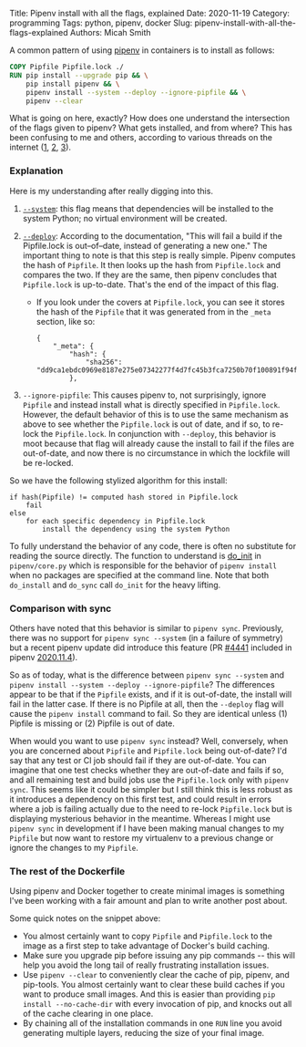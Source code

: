 Title: Pipenv install with all the flags, explained
Date: 2020-11-19
Category: programming
Tags: python, pipenv, docker
Slug: pipenv-install-with-all-the-flags-explained
Authors: Micah Smith

A common pattern of using [pipenv](pipenv.pypa.io/) in containers is to install as follows:

```Dockerfile
COPY Pipfile Pipfile.lock ./
RUN pip install --upgrade pip && \
    pip install pipenv && \
    pipenv install --system --deploy --ignore-pipfile && \
    pipenv --clear
```

What is going on here, exactly? How does one understand the intersection of the flags given to pipenv? What gets installed, and from where? This has been confusing to me and others, according to various threads on the internet ([1], [2], [3]).

### Explanation

Here is my understanding after really digging into this.

1. [`--system`](https://pipenv.pypa.io/en/latest/advanced/#deploying-system-dependencies): this flag means that dependencies will be installed to the system Python; no virtual environment will be created.
2. [`--deploy`](https://pipenv.pypa.io/en/latest/advanced/#using-pipenv-for-deployments): According to the documentation, "This will fail a build if the Pipfile.lock is out–of–date, instead of generating a new one." The important thing to note is that this step is really simple. Pipenv computes the hash of `Pipfile`. It then looks up the hash from `Pipfile.lock` and compares the two. If they are the same, then pipenv concludes that `Pipfile.lock` is up-to-date. That's the end of the impact of this flag.
    - If you look under the covers at `Pipfile.lock`, you can see it stores the hash of the `Pipfile` that it was generated from in the `_meta` section, like so:

        ```
        {
            "_meta": {
                "hash": {
                    "sha256": "dd9ca1ebdc0969e8187e275e07342277f4d7fc45b3fca7250b70f100891f94fa"
                },
        ```

3. `--ignore-pipfile`: This causes pipenv to, not surprisingly, ignore `Pipfile` and instead install what is directly specified in `Pipfile.lock`. However, the default behavior of this is to use the same mechanism as above to see whether the `Pipfile.lock` is out of date, and if so, to re-lock the `Pipfile.lock`. In conjunction with `--deploy`, this behavior is moot because that flag will already cause the install to fail if the files are out-of-date, and now there is no circumstance in which the lockfile will be re-locked.

So we have the following stylized algorithm for this install:

```text
if hash(Pipfile) != computed hash stored in Pipfile.lock
    fail
else
    for each specific dependency in Pipfile.lock
        install the dependency using the system Python
```

To fully understand the behavior of any code, there is often no substitute for reading the source directly. The function to understand is [do_init][4] in `pipenv/core.py` which is responsible for the behavior of `pipenv install` when no packages are specified at the command line. Note that both `do_install` and `do_sync` call `do_init` for the heavy lifting.

### Comparison with sync

Others have noted that this behavior is similar to `pipenv sync`. Previously, there was no support for `pipenv sync --system` (in a failure of symmetry) but a recent pipenv update did introduce this feature (PR [#4441](https://github.com/pypa/pipenv/pull/4441) included in pipenv [2020.11.4](https://pipenv.pypa.io/en/latest/changelog/#id11)).

So as of today, what is the difference between `pipenv sync --system` and `pipenv install --system --deploy --ignore-pipfile`? The differences appear to be that if the `Pipfile` exists, and if it is out-of-date, the install will fail in the latter case. If there is no Pipfile at all, then the `--deploy` flag will cause the `pipenv install` command to fail. So they are identical unless (1) Pipfile is missing or (2) Pipfile is out of date.

When would you want to use `pipenv sync` instead? Well, conversely, when you are concerned about `Pipfile` and `Pipfile.lock` being out-of-date? I'd say that any test or CI job should fail if they are out-of-date. You can imagine that one test checks whether they are out-of-date and fails if so, and all remaining test and build jobs use the `Pipfile.lock` only with `pipenv sync`. This seems like it could be simpler but I still think this is less robust as it introduces a dependency on this first test, and could result in errors where a job is failing actually due to the need to re-lock `Pipfile.lock` but is displaying mysterious behavior in the meantime. Whereas I might use `pipenv sync` in development if I have been making manual changes to my `Pipfile` but now want to restore my virtualenv to a previous change or ignore the changes to my `Pipfile`.

### The rest of the Dockerfile

Using pipenv and Docker together to create minimal images is something I've been working with a fair amount and plan to write another post about.

Some quick notes on the snippet above:

- You almost certainly want to copy `Pipfile` and `Pipfile.lock` to the image as a first step to take advantage of Docker's build caching.
- Make sure you upgrade pip before issuing any pip commands -- this will help you avoid the long tail of really frustrating installation issues.
- Use `pipenv --clear` to conveniently clear the cache of pip, pipenv, and pip-tools. You almost certainly want to clear these build caches if you want to produce small images. And this is easier than providing `pip install --no-cache-dir` with every invocation of pip, and knocks out all of the cache clearing in one place.
- By chaining all of the installation commands in one `RUN` line you avoid generating multiple layers, reducing the size of your final image.

[1]: https://github.com/pypa/pipenv/issues/3150
[2]: https://stackoverflow.com/questions/52922688/pipenv-sync-and-pipenv-install-system-ignore-pipfile-in-docker-environment
[3]: https://github.com/pypa/pipenv/issues/2227
[4]: https://github.com/pypa/pipenv/blob/dc377ef2d2b38b09bcf6f71ac7aa919e5ecad128/pipenv/core.py#L1199
